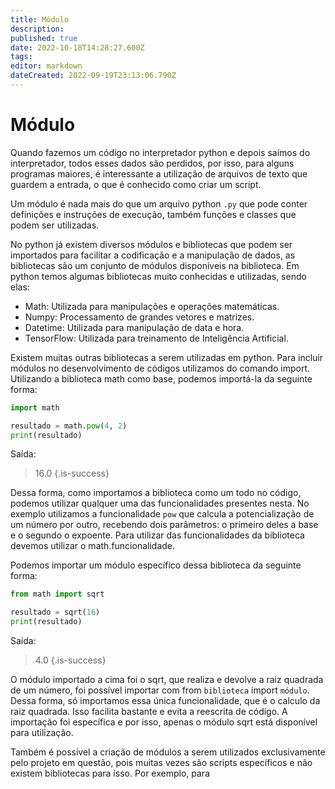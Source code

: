 ```yaml
---
title: Módulo
description: 
published: true
date: 2022-10-18T14:28:27.600Z
tags: 
editor: markdown
dateCreated: 2022-09-19T23:13:06.790Z
---
```


# Módulo

Quando fazemos um código no interpretador python e depois saímos do interpretador, todos esses dados são perdidos, por isso, para alguns programas maiores, é interessante a utilização de arquivos de texto que guardem a entrada, o que é conhecido como criar um script. 

Um módulo é nada mais do que um arquivo python `.py` que pode conter definições e instruções de execução, também funções e classes que podem ser utilizadas. 

No python já existem diversos módulos e bibliotecas que podem ser importados para facilitar a codificação e a manipulação de dados, as bibliotecas são um conjunto de módulos disponíveis na biblioteca. Em python temos algumas bibliotecas muito conhecidas e utilizadas, sendo elas: 

- Math: Utilizada para manipulações e operações matemáticas. 
- Numpy: Processamento de grandes vetores e matrizes.
- Datetime: Utilizada para manipulação de data e hora.
- TensorFlow: Utilizada para treinamento de Inteligência Artificial.

Existem muitas outras bibliotecas a serem utilizadas em python. Para incluir módulos no desenvolvimento de códigos utilizamos do comando import. Utilizando a biblioteca math como base, podemos importá-la da seguinte forma: 

```python
import math

resultado = math.pow(4, 2)
print(resultado)
```
Saída: 
> 16.0
{.is-success}

Dessa forma, como importamos a biblioteca como um todo no código, podemos utilizar qualquer uma das funcionalidades presentes nesta. No exemplo utilizamos a funcionalidade `pow` que calcula a potencialização de um número por outro, recebendo dois parâmetros: o primeiro deles a base e o segundo o expoente. Para utilizar das funcionalidades da biblioteca devemos utilizar o math.funcionalidade. 

Podemos importar um módulo específico dessa biblioteca da seguinte forma: 
```python
from math import sqrt

resultado = sqrt(16)
print(resultado)
```
Saída: 
> 4.0
{.is-success}

O módulo importado a cima foi o sqrt, que realiza e devolve a raiz quadrada de um número, foi possível importar com from `biblioteca` import `módulo`. Dessa forma, só importamos essa única funcionalidade, que é o calculo da raiz quadrada. Isso facilita bastante e evita a reescrita de código. A importação foi específica e por isso, apenas o módulo sqrt está disponível para utilização. 

Também é possível a criação de módulos a serem utilizados exclusivamente pelo projeto em questão, pois muitas vezes são scripts específicos e não existem bibliotecas para isso. Por exemplo, para 

